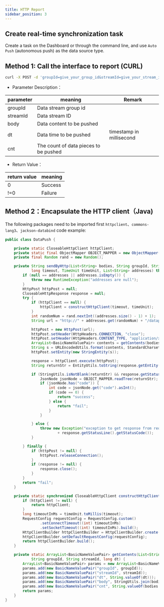 ```yaml
---
title: HTTP Report
sidebar_position: 3
---
```


## Create real-time synchronization task
Create a task on the Dashboard or through the command line, and use `Auto Push` (autonomous push) as the data source type.

## Method 1: Call the interface to report (CURL)
```bash
curl -X POST -d 'groupId=give_your_group_id&streamId=give_your_stream_id&dt=data_time&body=give_your_data_body&cnt=1' http://dataproxy_url:46802/dataproxy/message
```
- Parameter Description：

| parameter | meaning                               | Remark  |
|-----------|---------------------------------------|---------|
| groupId   | Data stream group id                  |         |
| streamId  | Data stream ID                        |         |
| body      | Data content to be pushed             |         |
| dt        | Data time to be pushed                |timestamp in millisecond     |
| cnt       | The count of data pieces to be pushed |         |

- Return Value：

| return value | meaning |
|--------------|---------|
| 0            | Success |
| !=0          | Failure |

## Method 2：Encapsulate the HTTP client（Java)
The following packages need to be imported first `httpclient`、`commons-lang3`、`jackson-databind` code example:
```java
public class DataPush {

    private static CloseableHttpClient httpClient;
    private static final ObjectMapper OBJECT_MAPPER = new ObjectMapper();
    private final Random rand = new Random();

    private String sendByHttp(List<String> bodies, String groupId, String streamId, long dataTime,
            long timeout, TimeUnit timeUnit, List<String> addresses) throws Exception {
        if (null == addresses || addresses.isEmpty()) {
            throw new RuntimeException("addresses are null");
        }
        HttpPost httpPost = null;
        CloseableHttpResponse response = null;
        try {
            if (httpClient == null) {
                httpClient = constructHttpClient(timeout, timeUnit);
            }
            int randomNum = rand.nextInt((addresses.size() - 1) + 1);
            String url = "http://" + addresses.get(randomNum) + "/dataproxy/message";

            httpPost = new HttpPost(url);
            httpPost.setHeader(HttpHeaders.CONNECTION, "close");
            httpPost.setHeader(HttpHeaders.CONTENT_TYPE, "application/x-www-form-urlencoded");
            ArrayList<BasicNameValuePair> contents = getContents(bodies, groupId, streamId, dataTime);
            String s = URLEncodedUtils.format(contents, StandardCharsets.UTF_8);
            httpPost.setEntity(new StringEntity(s));

            response = httpClient.execute(httpPost);
            String returnStr = EntityUtils.toString(response.getEntity());

            if (StringUtils.isNotBlank(returnStr) && response.getStatusLine().getStatusCode() == 200) {
                JsonNode jsonNode = OBJECT_MAPPER.readTree(returnStr);
                if (jsonNode.has("code")) {
                    int code = jsonNode.get("code").asInt();
                    if (code == 0) {
                        return "success";
                    } else {
                        return "fail";
                    }
                }

            } else {
                throw new Exception("exception to get response from request " + returnStr + " "
                        + response.getStatusLine().getStatusCode());
            }

        } finally {
            if (httpPost != null) {
                httpPost.releaseConnection();
            }
            if (response != null) {
                response.close();
            }
        }
        return "fail";
    }

    private static synchronized CloseableHttpClient constructHttpClient(long timeout, TimeUnit timeUnit) {
        if (httpClient != null) {
            return httpClient;
        }
        long timeoutInMs = timeUnit.toMillis(timeout);
        RequestConfig requestConfig = RequestConfig.custom()
                .setConnectTimeout((int) timeoutInMs)
                .setSocketTimeout((int) timeoutInMs).build();
        HttpClientBuilder httpClientBuilder = HttpClientBuilder.create();
        httpClientBuilder.setDefaultRequestConfig(requestConfig);
        return httpClientBuilder.build();
    }

    private static ArrayList<BasicNameValuePair> getContents(List<String> bodies,
            String groupId, String streamId, long dt) {
        ArrayList<BasicNameValuePair> params = new ArrayList<BasicNameValuePair>();
        params.add(new BasicNameValuePair("groupId", groupId));
        params.add(new BasicNameValuePair("streamId", streamId));
        params.add(new BasicNameValuePair("dt", String.valueOf(dt)));
        params.add(new BasicNameValuePair("body", StringUtils.join(bodies, "\n")));
        params.add(new BasicNameValuePair("cnt", String.valueOf(bodies.size())));
        return params;
    }
}
```